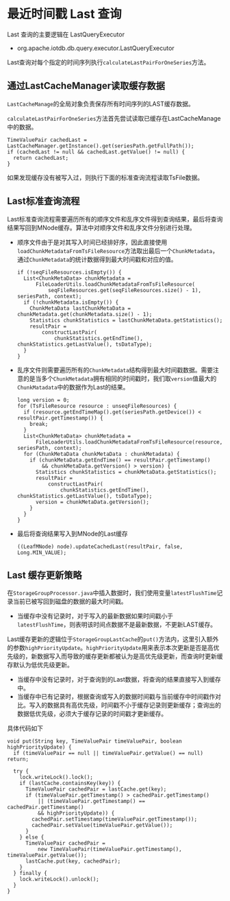 <!--

    Licensed to the Apache Software Foundation (ASF) under one
    or more contributor license agreements.  See the NOTICE file
    distributed with this work for additional information
    regarding copyright ownership.  The ASF licenses this file
    to you under the Apache License, Version 2.0 (the
    "License"); you may not use this file except in compliance
    with the License.  You may obtain a copy of the License at

        http://www.apache.org/licenses/LICENSE-2.0

    Unless required by applicable law or agreed to in writing,
    software distributed under the License is distributed on an
    "AS IS" BASIS, WITHOUT WARRANTIES OR CONDITIONS OF ANY
    KIND, either express or implied.  See the License for the
    specific language governing permissions and limitations
    under the License.

-->

# 最近时间戳 Last 查询

Last 查询的主要逻辑在 LastQueryExecutor

* org.apache.iotdb.db.query.executor.LastQueryExecutor

Last查询对每个指定的时间序列执行`calculateLastPairForOneSeries`方法。

## 通过LastCacheManager读取缓存数据

`LastCacheManage`的全局对象负责保存所有时间序列的LAST缓存数据。

`calculateLastPairForOneSeries`方法首先尝试读取已缓存在LastCacheManage中的数据。
```
TimeValuePair cachedLast = LastCacheManager.getInstance().get(seriesPath.getFullPath());
if (cachedLast != null && cachedLast.getValue() != null) {
  return cachedLast;
}
```
如果发现缓存没有被写入过，则执行下面的标准查询流程读取TsFile数据。

## Last标准查询流程

Last标准查询流程需要遍历所有的顺序文件和乱序文件得到查询结果，最后将查询结果写回到MNode缓存。算法中对顺序文件和乱序文件分别进行处理。
- 顺序文件由于是对其写入时间已经排好序，因此直接使用`loadChunkMetadataFromTsFileResource`方法取出最后一个`ChunkMetadata`，通过`ChunkMetadata`的统计数据得到最大时间戳和对应的值。
    ```
    if (!seqFileResources.isEmpty()) {
      List<ChunkMetaData> chunkMetadata =
          FileLoaderUtils.loadChunkMetadataFromTsFileResource(
              seqFileResources.get(seqFileResources.size() - 1), seriesPath, context);
      if (!chunkMetadata.isEmpty()) {
        ChunkMetaData lastChunkMetaData = chunkMetadata.get(chunkMetadata.size() - 1);
        Statistics chunkStatistics = lastChunkMetaData.getStatistics();
        resultPair =
            constructLastPair(
                chunkStatistics.getEndTime(), chunkStatistics.getLastValue(), tsDataType);
      }
    }
    ```
- 乱序文件则需要遍历所有的`ChunkMetadata`结构得到最大时间戳数据。需要注意的是当多个`ChunkMetadata`拥有相同的时间戳时，我们取`version`值最大的`ChunkMatadata`中的数据作为Last的结果。

    ```
    long version = 0;
    for (TsFileResource resource : unseqFileResources) {
      if (resource.getEndTimeMap().get(seriesPath.getDevice()) < resultPair.getTimestamp()) {
        break;
      }
      List<ChunkMetaData> chunkMetadata =
          FileLoaderUtils.loadChunkMetadataFromTsFileResource(resource, seriesPath, context);
      for (ChunkMetaData chunkMetaData : chunkMetadata) {
        if (chunkMetaData.getEndTime() == resultPair.getTimestamp()
            && chunkMetaData.getVersion() > version) {
          Statistics chunkStatistics = chunkMetaData.getStatistics();
          resultPair =
              constructLastPair(
                  chunkStatistics.getEndTime(), chunkStatistics.getLastValue(), tsDataType);
          version = chunkMetaData.getVersion();
        }
      }
    }
    ```
 - 最后将查询结果写入到MNode的Last缓存
    ```
    ((LeafMNode) node).updateCachedLast(resultPair, false, Long.MIN_VALUE);
    ```

## Last 缓存更新策略

在`StorageGroupProcessor.java`中插入数据时，我们使用变量`latestFlushTime`记录当前已被写回到磁盘的数据的最大时间戳。
- 当缓存中没有记录时，对于写入的最新数据如果时间戳小于`latestFlushTime`，则表明该时间点数据不是最新数据，不更新LAST缓存。

Last缓存更新的逻辑位于`StorageGroupLastCache`的`put()`方法内，这里引入额外的参数`highPriorityUpdate`。`highPriorityUpdate`用来表示本次更新是否是高优先级的，新数据写入而导致的缓存更新都被认为是高优先级更新，而查询时更新缓存默认为低优先级更新。

- 当缓存中没有记录时，对于查询到的Last数据，将查询的结果直接写入到缓存中。
- 当缓存中已有记录时，根据查询或写入的数据时间戳与当前缓存中时间戳作对比。写入的数据具有高优先级，时间戳不小于缓存记录则更新缓存；查询出的数据低优先级，必须大于缓存记录的时间戳才更新缓存。

具体代码如下
```
void put(String key, TimeValuePair timeValuePair, boolean highPriorityUpdate) {
  if (timeValuePair == null || timeValuePair.getValue() == null) return;

  try {
    lock.writeLock().lock();
    if (lastCache.containsKey(key)) {
      TimeValuePair cachedPair = lastCache.get(key);
      if (timeValuePair.getTimestamp() > cachedPair.getTimestamp()
          || (timeValuePair.getTimestamp() == cachedPair.getTimestamp()
          && highPriorityUpdate)) {
        cachedPair.setTimestamp(timeValuePair.getTimestamp());
        cachedPair.setValue(timeValuePair.getValue());
      }
    } else {
      TimeValuePair cachedPair =
          new TimeValuePair(timeValuePair.getTimestamp(), timeValuePair.getValue());
      lastCache.put(key, cachedPair);
    }
  } finally {
    lock.writeLock().unlock();
  }
}
```